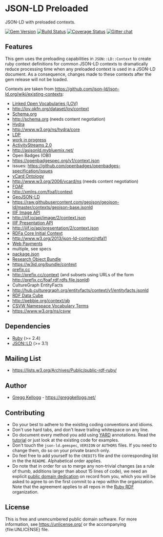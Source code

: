 # JSON-LD Preloaded
JSON-LD with preloaded contexts.

[![Gem Version](https://badge.fury.io/rb/json-ld-preloaded.png)](https://badge.fury.io/rb/json-ld-preloaded)
[![Build Status](https://github.com/ruby-rdf/json-ld-preloaded/workflows/CI/badge.svg?branch=develop)](https://github.com/ruby-rdf/json-ld-preloaded/actions?query=workflow%3ACI)
[![Coverage Status](https://coveralls.io/repos/ruby-rdf/json-ld-preloaded/badge.svg?branch=develop)](https://coveralls.io/github/ruby-rdf/json-ld-preloaded?branch=develop)
[![Gitter chat](https://badges.gitter.im/ruby-rdf/rdf.png)](https://gitter.im/ruby-rdf/rdf)

## Features

This gem uses the preloading capabilities in `JSON::LD::Context` to create ruby context definitions for common JSON-LD contexts to dramatically reduce processing time when any preloaded context is used in a JSON-LD document. As a consequence, changes made to these contexts after the gem release will not be loaded.

Contexts are taken from https://github.com/json-ld/json-ld.org/wiki/existing-contexts:

* [Linked Open Vocabularies (LOV)](http://lov.okfn.org/dataset/lov/)
 * http://lov.okfn.org/dataset/lov/context
* [Schema.org](http://schema.org)
 * http://schema.org (needs content negotiation)
* [Hydra](http://www.hydra-cg.com/spec/latest/core/)
 * http://www.w3.org/ns/hydra/core
* [LDP](http://www.w3.org/2012/ldp/wiki/Main_Page)
 * [work in progress](http://lists.w3.org/Archives/Public/public-linked-json/2014Jul/0050.html)
* [ActivityStreams 2.0](http://activitystrea.ms)
 *  http://asjsonld.mybluemix.net/
* Open Badges (OBI)
 * https://openbadgespec.org/v1/context.json
 * issues: https://github.com/openbadges/openbadges-specification/issues
* [vCard Ontology](http://www.w3.org/TR/vcard-rdf/)
 * http://www.w3.org/2006/vcard/ns (needs content negotiation)
* [FOAF](http://xmlns.com/foaf/spec/)
 * http://xmlns.com/foaf/context
* [GeoJSON-LD](https://github.com/geojson/geojson-ld)
 * https://raw.githubusercontent.com/geojson/geojson-ld/master/contexts/geojson-base.jsonld
* [IIIF Image API](http://iiif.io/api/image/2/)
 * http://iiif.io/api/image/2/context.json
* [IIIF Presentation API](http://iiif.io/api/presentation/2/)
 * http://iiif.io/api/presentation/2/context.json
* [RDFa Core Initial Context](http://www.w3.org/2011/rdfa-context/rdfa-1.1)
 * http://www.w3.org/2013/json-ld-context/rdfa11
* [Web Payments](https://web-payments.org/)
 * multiple, see specs
* [package.json](https://github.com/digitalbazaar/jsonld.js/issues/39)
* [Research Object Bundle](https://w3id.org/bundle)
 * https://w3id.org/bundle/context
* [prefix.cc](http://prefix.cc)
 * http://prefix.cc/context (and subsets using URLs of the form http://prefix.cc/foaf,rdf,rdfs.file.jsonld)
* CultureGraph EntityFacts
 * http://hub.culturegraph.org/entityfacts/context/v1/entityfacts.jsonld
* [RDF Data Cube](http://purl.org/linked-data/cube#)
 * http://pebbie.org/context/qb
* [CSVW Namespace Vocabulary Terms](https://www.w3.org/TR/tabular-data-model/)
 * https://www.w3.org/ns/csvw

## Dependencies
* [Ruby](https://ruby-lang.org/) (>= 2.4)
* [JSON::LD](https://rubygems.org/gems/json-ld) (>= 3.1)

## Mailing List
* <https://lists.w3.org/Archives/Public/public-rdf-ruby/>

## Author
* [Gregg Kellogg](https://github.com/gkellogg) - <https://greggkellogg.net/>

## Contributing
* Do your best to adhere to the existing coding conventions and idioms.
* Don't use hard tabs, and don't leave trailing whitespace on any line.
* Do document every method you add using [YARD][] annotations. Read the
  [tutorial][YARD-GS] or just look at the existing code for examples.
* Don't touch the `json-ld.gemspec`, `VERSION` or `AUTHORS` files. If you need to
  change them, do so on your private branch only.
* Do feel free to add yourself to the `CREDITS` file and the corresponding
  list in the the `README`. Alphabetical order applies.
* Do note that in order for us to merge any non-trivial changes (as a rule
  of thumb, additions larger than about 15 lines of code), we need an
  explicit [public domain dedication][PDD] on record from you,
  which you will be asked to agree to on the first commit to a repo within the organization.
  Note that the agreement applies to all repos in the [Ruby RDF](https://github.com/ruby-rdf/) organization.

## License

This is free and unencumbered public domain software. For more information,
see <https://unlicense.org/> or the accompanying {file:UNLICENSE} file.

[Ruby]:             https://ruby-lang.org/
[RDF]:              https://www.w3.org/RDF/
[YARD]:             https://yardoc.org/
[YARD-GS]:          https://rubydoc.info/docs/yard/file/docs/GettingStarted.md
[PDD]:              https://lists.w3.org/Archives/Public/public-rdf-ruby/2010May/0013.html
[RDF.rb]:           https://rubygems.org/gems/rdf
[Backports]:        https://rubygems.org/gems/backports
[JSON-LD]:          https://www.w3.org/TR/json-ld11/ "JSON-LD 1.1"
[Promises]:         http://dom.spec.whatwg.org/#promises
[jsonlint]:         https://rubygems.org/gems/jsonlint
